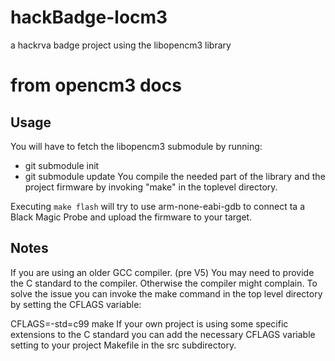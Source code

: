 # hackBadge-locm3
a hackrva badge project using the libopencm3 library

# from opencm3 docs
## Usage
You will have to fetch the libopencm3 submodule by running:

- git submodule init
- git submodule update
You compile the needed part of the library and the project firmware by invoking "make" in the toplevel directory.

Executing `make flash` will try to use arm-none-eabi-gdb to connect ta a Black Magic Probe and upload the firmware to your target.

## Notes
If you are using an older GCC compiler. (pre V5) You may need to provide the C standard to the compiler. Otherwise the compiler might complain. To solve the issue you can invoke the make command in the top level directory by setting the CFLAGS variable:

CFLAGS=-std=c99 make
If your own project is using some specific extensions to the C standard you can add the necessary CFLAGS variable setting to your project Makefile in the src subdirectory.


